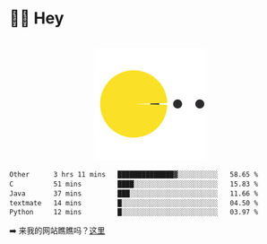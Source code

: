 
# 👋🏻 Hey
<div align="center">
	<br>
	<img src="https://raw.githubusercontent.com/Aniket965/Aniket965/master/pacman.svg?sanitize=true" width="200" height="200">
	<br>
</div>

<!--START_SECTION:waka-->

```txt
Other      3 hrs 11 mins   ██████████████▓░░░░░░░░░░   58.65 %
C          51 mins         ████░░░░░░░░░░░░░░░░░░░░░   15.83 %
Java       37 mins         ███░░░░░░░░░░░░░░░░░░░░░░   11.66 %
textmate   14 mins         █░░░░░░░░░░░░░░░░░░░░░░░░   04.50 %
Python     12 mins         █░░░░░░░░░░░░░░░░░░░░░░░░   03.97 %
```

<!--END_SECTION:waka-->

 ➡️  来我的网站瞧瞧吗？[这里](https://www.shaolongfei.com)
